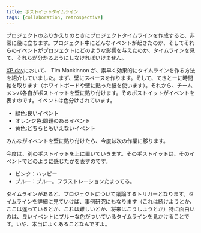 ```yaml
---
title: ポストイットタイムライン
tags: [collaboration, retrospective]
---
```


プロジェクトのふりかえりのときにプロジェクトタイムラインを作成すると、非常に役に立ちます。プロジェクト中にどんなイベントが起きたのか、そしてそれらのイベントがプロジェクトにどのような影響を与えたのか、タイムラインを見て、それらが分かるようにしなければいけません。

[XP day](http://www.xpday.org/)において、 Tim Mackinnon が、素早く効果的にタイムラインを作る方法を紹介していました。まず、壁にスペースを作ります。そして、てきとーに時間軸を取ります（ホワイトボードや壁に貼った紙を使います）。それから、チームメンバ各自がポストイットを壁に貼り付けます。そのポストイットがイベントを表すのです。イベントは色分けされています。

* 緑色:良いイベント
* オレンジ色:問題のあるイベント
* 黄色:どちらともいえないイベント

みんながイベントを壁に貼り付けたら、今度は次の作業に移ります。

今度は、別のポストイットを上に置いていきます。そのポストイットは、そのイベントでどのように感じたかを表すのです。

* ピンク：ハッピー
* ブルー：ブルー。フラストレーションたまってる。

タイムラインがあると、プロジェクトについて議論するトリガーとなります。タイムラインを詳細に見ていけば、事例研究にもなります（これは続けようとか、ここは違っているとか、これは難しいとか、将来はこうしようとか）特に面白いのは、良いイベントにブルーな色がついているタイムラインを見かけることです。いや、本当によくあることなんですよ。
